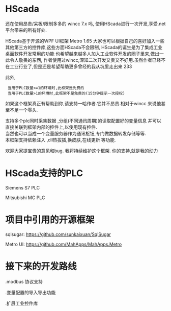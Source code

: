 # HScada

还在使用昂贵/呆板/限制多多的 wincc 7.x 吗,
使用HScada进行一次开发,享受.net 平台带来的所有好处.  

HScada基于开源的WPF UI框架 Metro 1.65
大家也可以根据自己的喜好加入一些其他第三方的控件库,这些方面HScada不会限制,
HScada的诞生是为了集成工业桌面软件开发常用的功能
也希望越来越多人加入工业软件开发的圈子里来,做出一此令人敬畏的东西,
作者使用过wincc,深知二次开发又贵又不好用.虽然作者已经不在工业行业了,但是还是希望帮助更多曾经的我从坑里走出来 233

此外,

     当用于PLC数量<=1的环境时,此框架是免费的
     当用于PLC数量>1的环境时,此框架不是免费的(15分钟提示一次授权)
如果这个框架真正有帮助到你,请支持一哈作者.它并不昂贵.相对于wincc 来说他甚至不足一个零头.

支持多个plc同时采集数据  ,分组(不同通讯周期)的读取配置好的变量信息  并可以直接关联到框架内部的控件上,以使用现有控件.   
当然也可以当成一个变量服务器作为通讯枢钮,专门做数据转发存储等等.  
本框架支持依赖注入 ,dll热拔插,换皮肤,在线更新 等功能.

欢迎大家提宝贵的意见和bug. 
我将持续维护这个框架.
你的支持,就是我的动力


# HScada支持的PLC
Siemens S7 PLC

Mitsubishi MC PLC


# 项目中引用的开源框架
sqlsugar: https://github.com/sunkaixuan/SqlSugar

Metro UI: https://github.com/MahApps/MahApps.Metro

# 接下来的开发路线
.modbus 协议支持

.变量配置的导入导出功能

.扩展工业控件库
